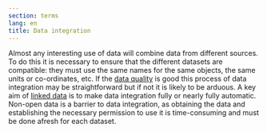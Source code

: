 ```yaml
---
section: terms
lang: en
title: Data integration
---
```


Almost any interesting use of data will combine data from different sources. To do this it is necessary to ensure that the different datasets are compatible: they must use the same names for the same objects, the same units or co-ordinates, etc. If the [data quality](/glossary/en/terms/data-quality/) is good this process of data integration may be straightforward but if not it is likely to be arduous. A key aim of [linked data](/glossary/en/terms/linked-data/) is to make data integration fully or nearly fully automatic. Non-open data is a barrier to data integration, as obtaining the data and establishing the necessary permission to use it is time-consuming and must be done afresh for each dataset.

